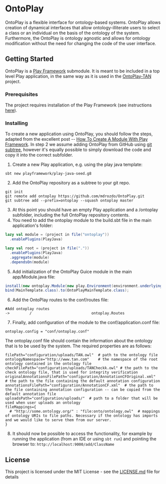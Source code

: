 # OntoPlay

OntoPlay is a flexible interface for ontology-based systems. OntoPlay allows creation of dynamical interfaces that allow ontology-illiterate users to select a class or an individual on the basis of the ontology of the system. Furthermore, the OntoPlay is ontology agnostic and allows for ontology modification without the need for changing the code of the user interface.

## Getting Started

OntoPlay is a [Play Framework](https://playframework.com/) submodule. It is meant to be included in a top level Play application, in the same way as it is used in the [OntoPlay-TAN](https://github.com/mdrozdo/OntoPlay-TAN) project. 

### Prerequisites

The project requires installation of the Play Framework (see instructions [here](https://playframework.com/documentation/2.5.x/Installing)).

### Installing

To create a new application using OntoPlay, you should follow the steps, adapted from the excellent post -- [How To Create A Module With Play Framework](https://luiscamilo.com/2015/07/26/how-to-create-a-module-with-play-framework/#module/sub-project). In step 2 we assume adding OntoPlay from GitHub using [git subtree](https://medium.com/@porteneuve/mastering-git-subtrees-943d29a798ec), however it's equally possible to simply download the code and copy it into the correct subfolder.

1. Create a new Play application, e.g. using the play java template:
```
sbt new playframework/play-java-seed.g8
```
2. Add the OntoPlay repository as a subtree to your git repo.
```
git init
git remote add ontoplay https://github.com/mdrozdo/OntoPlay.git
git subtree add --prefix=ontoplay --squash ontoplay master
```
3. At this point you should have an empty Play application and a /ontoplay subfolder, including the full OntoPlay repository contents.
4. You need to add the ontoplay module to the build.sbt file in the main application's folder: 

```scala
lazy val module = (project in file("ontoplay"))
  .enablePlugins(PlayJava)

lazy val root = (project in file("."))
  .enablePlugins(PlayJava)
  .aggregate(module)
  .dependsOn(module)
```
5. Add initialization of the OntoPlay Guice module in the main app/Module.java file:
```java
install(new ontoplay.Module(new play.Environment(environment.underlying()), new play.Configuration(configuration.underlying())));
bind(MainTemplate.class).to(OntoPlayMainTemplate.class);
```
6. Add the OntoPlay routes to the conf/routes file:
```
#Add ontoplay routes
->         /                           ontoplay.Routes
```
7. Finally, add configuration of the module to the conf/application.conf file:
```
ontoplay.config = "conf/ontoplay.conf"
```
The ontoplay.conf file should contain the information about the ontology that is to be used by the system. The required properties are as follows:
```
filePath="configuration/uploads/TAN.owl"  # path to the ontology file
ontologyNamespace="http://www.tan.com"    # the namespace of the root ontology contained in the ontology file
checkFilePath="configuration/uploads/TANCheckk.owl" # the path to the check ontology file, that is used for integrity verification
originalAnnotationsFilePath="configuration/AnnotationCFOriginal.xml"  # the path to the file containing the default annotation configuration
annotationsFilePath="configuration/AnnotationCF.xml"  # the path to the file containing annotation configuration -- can be copied from the default annotation file
uploadsPath="configuration/uploads/"  # path to a folder that will be used when user uploads an ontology
fileMappings={
  # "http://some.ontology.org/" : "file:onto/ontology.owl"  # mappings of ontology URIs to file paths. Necessary if the ontology has imports and we would like to serve them from our server.
}
```
8. It should now be possible to access the functionality, for example by running the application (from an IDE or using `sbt run`) and pointing the browser to: `http://localhost:9000/add/ClassName`


## License

This project is licensed under the MIT License - see the [LICENSE.md](LICENSE.md) file for details

